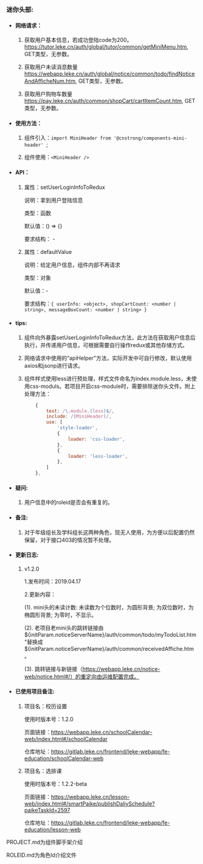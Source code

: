 ### 迷你头部:
- #### 网络请求：

    1. 获取用户基本信息，若成功登陆code为200。https://tutor.leke.cn/auth/global/tutor/common/getMiniMenu.htm, GET类型，无参数。

    2. 获取用户未读消息数量
https://webapp.leke.cn/auth/global/notice/common/todo/findNoticeAndAfficheNum.htm, GET类型，无参数。

    3. 获取用户购物车数量
https://pay.leke.cn/auth/common/shopCart/cartItemCount.htm, GET类型，无参数。
- #### 使用方法：

    1. 组件引入：```import MiniHeader from '@cnstrong/components-mini-header' ```;

    2. 组件使用：```<MiniHeader />```
- #### API：
    1. 属性：setUserLoginInfoToRedux

		说明：拿到用户登陆信息

		类型：函数

		默认值：() => {}

		要求结构： -
	2. 属性：defaultValue
		
		说明：给定用户信息，组件内部不再请求

		类型：对象

		默认值：-

		要求结构：```{ userInfo: <object>, shopCartCount: <number | string>, messageBoxCount: <number | string> }```


- #### tips:

    1. 组件向外暴露setUserLoginInfoToRedux方法，此方法在获取用户信息后执行，并传递用户信息，可根据需要自行操作redux或其他存储方式。

    2. 网络请求中使用的“apiHelper"方法，实际开发中可自行修改，默认使用axios和jsonp进行请求。
   
    3. 组件样式使用less进行预处理，样式文件命名为index.module.less，未使用css-moduls。若项目开启css-module时，需要排除迷你头文件。附上处理方法：
		```javascript
			{
				test: /\.module.(less)$/,
				include: /(MiniHeader)/,
				use: [
					'style-loader',
					{
						loader: 'css-loader',
					},
					{
						loader: 'less-loader',
					},
				]
			},
		```

    

- #### 疑问:

    1. 用户信息中的roleid是否会有重复的。

- #### 备注:

    1. 对于年级组长及学科组长这两种角色，现无人使用，为方便以后配置仍然保留，对于接口403的情况暂不处理。
- #### 更新日志:

    1. v1.2.0

    	1.发布时间：2019.04.17

    	2.更新内容：

		(1). mini头的未读计数: 未读数为个位数时，为圆形背景; 为双位数时，为椭圆形背景; 为零时，不显示。

		(2). 老项目老mini头的跳转链接由${initParam.noticeServerName}/auth/common/todo/myTodoList.htm"替换成${initParam.noticeServerName}/auth/common/receivedAffiche.htm。

		(3). 跳转链接与新链接（https://webapp.leke.cn/notice-web/notice.html#/）的重定向由运维配置完成。
- #### 已使用项目备注:
	1.  项目名：校历设置
	
		使用时版本号：1.2.0

		页面链接：https://webapp.leke.cn/schoolCalendar-web/index.html#/schoolCalendar

		仓库地址：https://gitlab.leke.cn/frontend/leke-webapp/fe-education/schoolCalendar-web
	
	2.  项目名：选排课

		使用时版本号：1.2.2-beta

		页面链接：https://webapp.leke.cn/lesson-web/index.html#/smartPaike/publishDaliySchedule?paikeTaskId=2597

		仓库地址：https://gitlab.leke.cn/frontend/leke-webapp/fe-education/lesson-web


PROJECT.md为组件脚手架介绍

ROLEID.md为角色Id介绍文件
